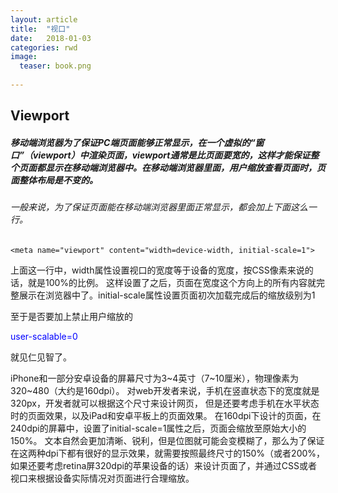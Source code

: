 ```yaml
---
layout: article
title:  "视口"
date:   2018-01-03 
categories: rwd
image:
  teaser: book.png
  
---
```




## Viewport


##### 移动端浏览器为了保证PC端页面能够正常显示，在一个虚拟的“窗口”（viewport）中渲染页面，viewport通常是比页面要宽的，这样才能保证整个页面都显示在移动端浏览器中。在移动端浏览器里面，用户缩放查看页面时，页面整体布局是不变的。

###### 一般来说，为了保证页面能在移动端浏览器里面正常显示，都会加上下面这么一行。

```
<meta name="viewport" content="width=device-width, initial-scale=1">
```

上面这一行中，width属性设置视口的宽度等于设备的宽度，按CSS像素来说的话，就是100%的比例。
这样设置了之后，页面在宽度这个方向上的所有内容就完整展示在浏览器中了。initial-scale属性设置页面初次加载完成后的缩放级别为1
<html>
    至于是否要加上禁止用户缩放的 <p style="color: blue;"> user-scalable=0 </p> 就见仁见智了。
</html>

iPhone和一部分安卓设备的屏幕尺寸为3~4英寸（7~10厘米），物理像素为320~480（大约是160dpi）。
对web开发者来说，手机在竖直状态下的宽度就是320px，开发者就可以根据这个尺寸来设计网页，
但是还要考虑手机在水平状态时的页面效果，以及iPad和安卓平板上的页面效果。
<meta name="viewport" content="width=device-width, initial-scale=1">
在160dpi下设计的页面，在240dpi的屏幕中，设置了initial-scale=1属性之后，页面会缩放至原始大小的150%。
文本自然会更加清晰、锐利，但是位图就可能会变模糊了，那么为了保证在这两种dpi下都有很好的显示效果，就需要按照最终尺寸的150%（或者200%，如果还要考虑retina屏320dpi的苹果设备的话）来设计页面了，并通过CSS或者视口来根据设备实际情况对页面进行合理缩放。
